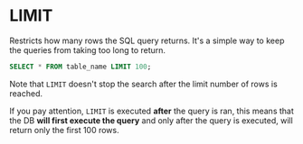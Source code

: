# LIMIT
Restricts how many rows the SQL query returns.
It's a simple way to keep the queries from taking too long to return.
```SQL
SELECT * FROM table_name LIMIT 100;
```
Note that `LIMIT` doesn't stop the search after the limit number of rows is reached.

If you pay attention, `LIMIT` is executed **after** the query is ran, this means that the DB **will first execute the query** and only after the query is executed, will return only the first 100 rows.